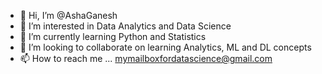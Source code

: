 - 👋 Hi, I’m @AshaGanesh
- 👀 I’m interested in Data Analytics and Data Science
- 🌱 I’m currently learning Python and Statistics
- 💞️ I’m looking to collaborate on learning Analytics, ML and DL concepts
- 📫 How to reach me ... mymailboxfordatascience@gmail.com

<!---
AshaGanesh/AshaGanesh is a ✨ special ✨ repository because its `README.md` (this file) appears on your GitHub profile.
You can click the Preview link to take a look at your changes.
--->
